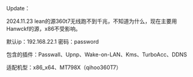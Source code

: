 Update：

2024.11.23 lean的源360t7无线跑不到千兆，不知道为什么，现在主要用Hanwckf的源，x86不受影响。


默认ip：192.168.22.1 密码：password

包含的插件：Passwall、Upnp、Wake-on-LAN、Kms、TurboAcc、DDNS

适配机型：x86_x64、MT798X（qihoo360T7）
